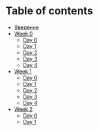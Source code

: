 # Table of contents

* [Введение](README.md)
* [Week 0]()
  * [Day 0](./week0/day0.md)
  * [Day 1](./week0/day1.md)
  * [Day 2](./week0/day2.md)
  * [Day 3](./week0/day3.md)
  * [Day 4](./week0/day4.md)
* [Week 1]()
  * [Day 0](./week1/day0.md)
  * [Day 1](./week1/day1.md)
  * [Day 2](./week1/day2.md)
  * [Day 3](./week1/day3.md)
  * [Day 4](./week1/day4.md)
* [Week 2]()
  * [Day 0](./week2/day0.md)
  * [Day 1](./week2/day1.md)
  <!-- * [Day 2](./week2/day2.md) -->
  <!-- * [Day 3](./week2/day3.md) -->
